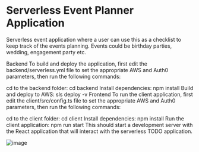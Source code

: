 # Serverless Event Planner Application

Serverless event application where a user can use this as a checklist to keep track of the events planning.
Events could be birthday parties, wedding, engagement party etc.

Backend
To build and deploy the application, first edit the backend/serverless.yml file to set the appropriate AWS and Auth0 parameters, then run the following commands:

cd to the backend folder: cd backend
Install dependencies: npm install
Build and deploy to AWS: sls deploy -v
Frontend
To run the client application, first edit the client/src/config.ts file to set the appropriate AWS and Auth0 parameters, then run the following commands:

cd to the client folder: cd client
Install dependencies: npm install
Run the client application: npm run start
This should start a development server with the React application that will interact with the serverless TODO application.

![image](https://user-images.githubusercontent.com/47942334/124133386-68edc400-da9f-11eb-8fdd-b704607b6c7e.png)
